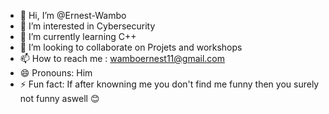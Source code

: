 - 👋 Hi, I’m @Ernest-Wambo
- 👀 I’m interested in Cybersecurity 
- 🌱 I’m currently learning C++
- 💞️ I’m looking to collaborate on Projets and workshops
- 📫 How to reach me : wamboernest11@gmail.com 
- 😄 Pronouns: Him
- ⚡ Fun fact: If after knowning me you don't find me funny then you surely not funny aswell 😊

<!---
Ernest-Wambo/Ernest-Wambo is a ✨ special ✨ repository because its `README.md` (this file) appears on your GitHub profile.
You can click the Preview link to take a look at your changes.
--->
